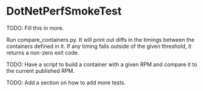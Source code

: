 # DotNetPerfSmokeTest

TODO: Fill this in more.

Run compare_containers.py. It will print out diffs in the timings between the containers defined in it. If any timing falls outside of the given threshold, it returns a non-zero exit code.

TODO: Have a script to build a container with a given RPM and compare it to the current published RPM.

TODO: Add a section on how to add more tests.
